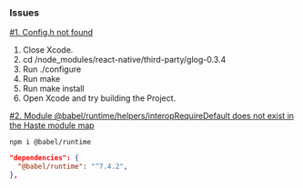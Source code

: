 ### Issues
<a href="https://stackoverflow.com/questions/50836558/react-native-config-h-not-found">#1. Config.h not found</a>

1. Close Xcode.
2. cd <Project-Folder>/node_modules/react-native/third-party/glog-0.3.4
3. Run ./configure
4. Run make
5. Run make install
6. Open Xcode and try building the Project.


<a href="https://github.com/facebook/react-native/issues/21310">#2. Module @babel/runtime/helpers/interopRequireDefault does not exist in the Haste module map</a>
```console
npm i @babel/runtime
```
```json
"dependencies": {
  "@babel/runtime": "^7.4.2",
},
```